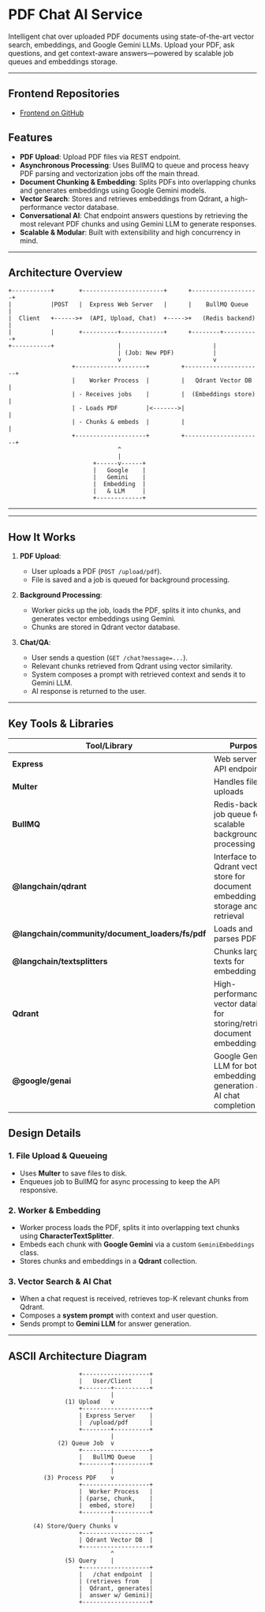 # PDF Chat AI Service

Intelligent chat over uploaded PDF documents using state-of-the-art vector search, embeddings, and Google Gemini LLMs. Upload your PDF, ask questions, and get context-aware answers—powered by scalable job queues and embeddings storage.

---

## Frontend Repositories

- [Frontend on GitHub](https://github.com/rafayy2codes/Pdfchatfrontend)


## Features

- **PDF Upload**: Upload PDF files via REST endpoint.
- **Asynchronous Processing**: Uses BullMQ to queue and process heavy PDF parsing and vectorization jobs off the main thread.
- **Document Chunking & Embedding**: Splits PDFs into overlapping chunks and generates embeddings using Google Gemini models.
- **Vector Search**: Stores and retrieves embeddings from Qdrant, a high-performance vector database.
- **Conversational AI**: Chat endpoint answers questions by retrieving the most relevant PDF chunks and using Gemini LLM to generate responses.
- **Scalable & Modular**: Built with extensibility and high concurrency in mind.

---

## Architecture Overview

```
+-----------+       +-----------------------+      +-------------------+
|           |POST   |  Express Web Server   |      |    BullMQ Queue   |
|  Client   +------>+  (API, Upload, Chat)  +----->+   (Redis backend) |
|           |       +----------+------------+      +--------+----------+
+-----------+                  |                          |
                               | (Job: New PDF)           |
                               v                          v
                  +--------------------+         +----------------------+
                  |    Worker Process  |         |   Qdrant Vector DB   |
                  | - Receives jobs    |         |  (Embeddings store)  |
                  | - Loads PDF        |<------->|                      |
                  | - Chunks & embeds  |         |                      |
                  +--------------------+         +----------------------+
                               ^
                               |
                        +------v------+
                        |   Google    |
                        |   Gemini    |
                        |  Embedding  |
                        |   & LLM     |
                        +-------------+
```

---



---

## How It Works

1. **PDF Upload**:  
   - User uploads a PDF (`POST /upload/pdf`).
   - File is saved and a job is queued for background processing.

2. **Background Processing**:  
   - Worker picks up the job, loads the PDF, splits it into chunks, and generates vector embeddings using Gemini.
   - Chunks are stored in Qdrant vector database.

3. **Chat/QA**:  
   - User sends a question (`GET /chat?message=...`).
   - Relevant chunks retrieved from Qdrant using vector similarity.
   - System composes a prompt with retrieved context and sends it to Gemini LLM.
   - AI response is returned to the user.

---

## Key Tools & Libraries

| Tool/Library          | Purpose                                                                                      |
|-----------------------|----------------------------------------------------------------------------------------------|
| **Express**           | Web server for API endpoints                                                                 |
| **Multer**            | Handles file uploads                                                                         |
| **BullMQ**            | Redis-backed job queue for scalable background processing                                    |
| **@langchain/qdrant** | Interface to Qdrant vector store for document embedding storage and retrieval                |
| **@langchain/community/document_loaders/fs/pdf** | Loads and parses PDF files                                       |
| **@langchain/textsplitters** | Chunks large texts for embedding                                                     |
| **Qdrant**            | High-performance vector database for storing/retrieving document embeddings                   |
| **@google/genai**     | Google Gemini LLM for both embedding generation and AI chat completion                       |


## Design Details

### 1. File Upload & Queueing

- Uses **Multer** to save files to disk.
- Enqueues job to BullMQ for async processing to keep the API responsive.

### 2. Worker & Embedding

- Worker process loads the PDF, splits it into overlapping text chunks using **CharacterTextSplitter**.
- Embeds each chunk with **Google Gemini** via a custom `GeminiEmbeddings` class.
- Stores chunks and embeddings in a **Qdrant** collection.

### 3. Vector Search & AI Chat

- When a chat request is received, retrieves top-K relevant chunks from Qdrant.
- Composes a **system prompt** with context and user question.
- Sends prompt to **Gemini LLM** for answer generation.

---

## ASCII Architecture Diagram

```
                    +-------------------+
                    |   User/Client     |
                    +--------+----------+
                             |
                (1) Upload   v
                    +-------------------+
                    | Express Server    |
                    |  /upload/pdf      |
                    +--------+----------+
                             |
              (2) Queue Job  v
                    +-------------------+
                    |   BullMQ Queue    |
                    +--------+----------+
                             |
          (3) Process PDF    v
                    +-------------------+
                    |  Worker Process   |
                    | (parse, chunk,    |
                    |  embed, store)    |
                    +--------+----------+
                             |
       (4) Store/Query Chunks v
                    +-------------------+
                    | Qdrant Vector DB  |
                    +-------------------+
                             ^
                (5) Query    |
                    +-------------------+
                    |   /chat endpoint  |
                    | (retrieves from   |
                    |  Qdrant, generates|
                    |  answer w/ Gemini)|
                    +-------------------+
```
